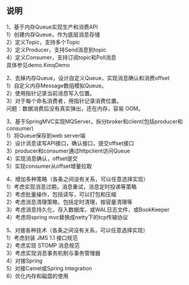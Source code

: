 ## 说明

1、基于内存Queue实现生产和消费API  
1）创建内存Queue，作为底层消息存储  
2）定义Topic，支持多个Topic  
3）定义Producer，支持Send消息到topic  
4）定义Consumer，支持订阅topic和Poll消息  
具体参见demo.KmqDemo  
  
2、去掉内存Queue，设计自定义Queue，实现消息确认和消费offset  
1）自定义内存Message数组模拟Queue。  
2）使用指针记录当前消息写入位置。  
3）对于每个命名消费者，用指针记录消费位置。  
问题：数据消费后没有真实弹出，还在内存，容易 OOM。  
  
3、基于SpringMVC实现MQServer。拆分broker和client(包括producer和consumer)  
1）将Queue保存到web server端  
2）设计消息读写API接口，确认接口，提交offset接口  
3）producer和consumer通过httpclient访问Queue  
4）实现消息确认，offset提交  
5）实现consumer从offset增量拉取  
  
4、增加多种策略（各条之间没有关系，可以任意选择实现）  
1）考虑实现消息过期，消息重试，消息定时投递等策略  
2）考虑批量操作，包括读写，可以打包和压缩  
2）考虑消息清理策略，包括定时清理，按容量清理等  
3）考虑消息持久化，存入数据库，或WAL日志文件，或BookKeeper  
4）考虑将spring mvc替换成netty下的tcp传输协议  
  
5、对接各种技术（各条之间没有关系，可以任意选择实现）  
1）考虑封装 JMS 1.1 接口规范  
2）考虑实现 STOMP 消息规范  
3）考虑实现消息事务机制与事务管理器  
4）对接Spring  
5）对接Camel或Spring Integration  
6）优化内存和磁盘的使用  